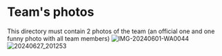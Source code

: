 Team's photos
====

This directory must contain 2 photos of the team (an official one and one funny photo with all team members)
![IMG-20240601-WA0044](https://github.com/Microbots-Brabus/Microbots_WRO_Future_Engineers_2024/assets/173537816/00c650d3-6390-4e12-82e6-c17eb06b2091)
![20240627_201253](https://github.com/Microbots-Brabus/Microbots_WRO_Future_Engineers_2024/assets/173537816/0fc9ab09-01d4-4fd4-ba09-b411e3ddb500)

